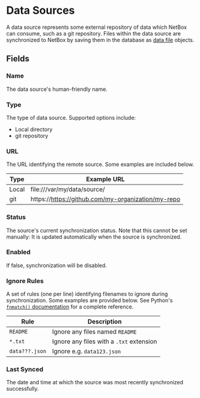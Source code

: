 # Data Sources

A data source represents some external repository of data which NetBox can consume, such as a git repository. Files within the data source are synchronized to NetBox by saving them in the database as [data file](./datafile.md) objects.

## Fields

### Name

The data source's human-friendly name.

### Type

The type of data source. Supported options include:

* Local directory
* git repository

### URL

The URL identifying the remote source. Some examples are included below.

| Type | Example URL |
|------|-------------|
| Local | file:///var/my/data/source/ |
| git | https://https://github.com/my-organization/my-repo |

### Status

The source's current synchronization status. Note that this cannot be set manually: It is updated automatically when the source is synchronized.

### Enabled

If false, synchronization will be disabled.

### Ignore Rules

A set of rules (one per line) identifying filenames to ignore during synchronization. Some examples are provided below. See Python's [`fnmatch()` documentation](https://docs.python.org/3/library/fnmatch.html) for a complete reference.

| Rule           | Description                              |
|----------------|------------------------------------------|
| `README`       | Ignore any files named `README`          |
| `*.txt`        | Ignore any files with a `.txt` extension |
| `data???.json` | Ignore e.g. `data123.json`               |

### Last Synced

The date and time at which the source was most recently synchronized successfully.
